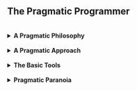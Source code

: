 ## The Pragmatic Programmer

<br>
<details>
<summary><b>A Pragmatic Philosophy</b></summary>

#
- I have agency over where I work and what I do if I'm willing to seek opportunity
- No excuses
  - provide options and explain what can be done if a problem arises
- Don't let problems go unresolved
  - communicate with coworkers
  - actively address issues that arise as they are discovered
- Develop my project visions before discussing them
  - bright ideas must be demonstrated to be so, not explained
  - people will be much more willing to commit resources to your idea if there is a structure for them to build off of
- Don't let minor issues accululate
  - source code cannot be maintained with patches alone
  - root cause analysis will allow for sustainable frameworks
- Recognise when to stop working on something
  - over-engineering or setting impossible requisites are not productive
- Knowing how to learn is more valuable than knowledge itself
  - learn a new programming language every year
  - read a new book every month
  - network to find people who want to talk about topics relevant to whatever I'm studying
- Restrict non-API comments to saying *why* something is done
  - code should already shows *how* it's done
- Be an avid communicator
  - actively listen to my colleagues
  - always respond to emails and messages, even if to inform the other person I will get back to them later
  - know my audience and what I want to communicate to them
  - make my presentations visually appealing
</details>

<br>
<details>
<summary><b>A Pragmatic Approach</b></summary>

#
- Make code **easy to change**
  - every piece of knowledge should only have one representation
  - use accessor functions when possible to read and write attributes of objects
- Write **orthogonal** (decoupled) code
  - changes to any one function should not break the functionality of another
  - features should be easy to add, remove, or combine
- Develop **tracer code** to demonstrate a method or structure for a project
  - try to hit very specific goals with the architechture that does no more than prove an idea
  - once the proof-of-concept is made then the project can begin accumulating incremental functionality
- Build a **prototype** for tasks I'm new to or that carry risk
  - the purpose is to learn
  - it does *not* require correctness, completeness, robustness, or style
  - use expedient methods like whiteboards and sticky notes
- Practice making **time estimates** for projects
  - ask people with experience how long similar projects took them
  - develop a model of all the moving parts, define the parameters, and make a best guess
  - take care to use language that compliments the uncertainty
  - continue making estimates interatively as progress is made
  - track all estimates to compare with the final result
</details>

<br>
<details>
<summary><b>The Basic Tools</b></summary>

#
- **Plain text** is a very simple and widely used means of data storage
  - it can be easily read by humans and is thereby a good standard
  - virtually every computing tool can operate on plain text
  - it's easy to create version control systems and test
- **Shells** accelerate workflow
  - automate common tasks and write custom scripts
  - doesn't have nearly as many limitations as GUIs do
- Practice **power editing** to speed up repetitive tasks
  - navigate text editors without the use of a mouse
  - find tools to boost efficiency, and build them if they don't exist
- Use **version control** with everything
  - on teams it keeps developers from breaking each others code
  - it times of crisis, it will save numerous hours of restoration
- Practice root cause analysis when **debugging**
  - testing must be systematic and thorough
  - try to reproduce bugs by failing tests before attempting to fix them
  - read all error messages
  - use a binary search method to track down value errors in the stacktrace
  - use *tracing statements* (diagnostic print messages) for real-time, concurrent process, and event-based applications
  - *rubber ducking* is explaining the problem to another person, the act of which alone can help you solve it
  - try process of elimination, first with your code, then dependencies
  - don't assume sections of code work no matter your confidence, prove it does
  - think of what could have been done to prevent the bug and try to make similar bugs easier to handle in the future  
- Learn a **text manipulation** language such as Ruby or Python
  - useful for prototyping, or just simplifying projects
- Keep an **engineering daybook** while working to log the day's events
  - logs serve better than memory and help to sustain an efficient workflow
</details>

<br>
<details>
<summary><b>Pragmatic Paranoia</b></summary>

#


</details>